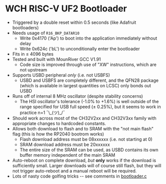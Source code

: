 # WCH RISC-V UF2 Bootloader

- Triggered by a double reset within 0.5 seconds (like Adafruit bootloaders)
- Needs usage of `R16_BKP_DATAR10`
    - Write 0x4170 ('Ap') to boot into the application immediately without delay
    - Write 0x624c ('bL') to unconditionally enter the bootloader
- Fits in $\leq$ 4096 bytes
- Tested and built with MounRiver GCC V1.91
    - Code size is improved through use of "XW" instructions, which are not upstream
- Supports USBD peripheral *only* (i.e. not USBFS)
    - USBD and USBFS are completely different, and the QFN28 package (which is available in largest quantities on LCSC) only bonds out USBD
- Runs off of internal 8 MHz oscillator (despite stability concerns)
    - The HSI oscillator's tolerance (-1.0% to +1.6%) is well outside of the range specified for USB full speed ($\pm$ 0.25%), but it seems to work in practice n=1 ¯\\\_(ツ)\_/¯
- Should work across most of the CH32V2xx and CH32V3xx family with appropriate changes to hardcoded constants.
- Allows both download to flash and to SRAM with the "not main flash" flag (this is how the RP2040 bootrom works)
    - Flash download address must be 08xxxxxx (i.e. not starting at 0)
    - SRAM download address must be 20xxxxxx
    - The entire size of the SRAM can be used, as USBD contains its own buffer memory independent of the main SRAM
- Auto-reboot on complete download, _but_ **only** works if the download is sufficiently small. Larger downloads will of course still flash, but they will not trigger auto-reboot and a manual reboot will be required.
- Lots of nasty code golfing tricks -- see comments in [bootloader.c](bootloader.c)
